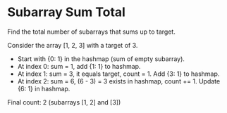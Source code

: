 # Subarray Sum Total

Find the total number of subarrays that sums up to target.

Consider the array [1, 2, 3] with a target of 3.

- Start with {0: 1} in the hashmap (sum of empty subarray).
- At index 0: sum = 1, add {1: 1} to hashmap.
- At index 1: sum = 3, it equals target, count = 1. Add {3: 1} to hashmap.
- At index 2: sum = 6, (6 - 3) = 3 exists in hashmap, count += 1. Update {6: 1} in hashmap.

Final count: 2 (subarrays [1, 2] and [3])